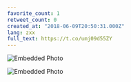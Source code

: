 ```yaml
---
favorite_count: 1
retweet_count: 0
created_at: "2018-06-09T20:50:31.000Z"
lang: zxx
full_text: https://t.co/umj09d55ZY
---
```


![Embedded Photo](https://twitter-media-coderbyheart.s3.eu-north-1.amazonaws.com/1005552744231505923-DfRw3bEWkAERo6O.jpg)

![Embedded Photo](https://twitter-media-coderbyheart.s3.eu-north-1.amazonaws.com/1005552744231505923-DfRw4V-W0AA1-md.jpg)
